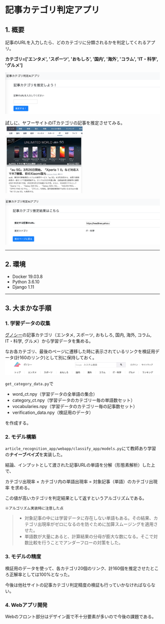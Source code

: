 # 記事カテゴリ判定アプリ

## 1. 概要
記事のURLを入力したら、どのカテゴリに分類されるかを判定してくれるアプリ。


**カテゴリ=['エンタメ', 'スポーツ', 'おもしろ', '国内', '海外', 'コラム', 'IT・科学', 'グルメ']**

![](./screenshot/1.png)
　　　　　　　　　　　　　
　　　　　　　　　　　　　

試しに、ヤフーサイトのITカテゴリの記事を推定させてみる。                     
<img src='./screenshot/2.png' width=50%>
　　　　　　　　　　　　　
　　　　　　　　　　　　　

![](./screenshot/3.png)

___
## 2. 環境
- Docker 19.03.8
- Python 3.6.10
- Django 1.11
___
## 3. 大まかな手順

### **1. 学習データの収集**
[グノシー](https://gunosy.com/)の記事カテゴリ（エンタメ, スポーツ, おもしろ, 国内, 海外, コラム, IT・科学, グルメ）から学習データを集める。

なお各カテゴリ、最後のページに遷移した時に表示されているリンクを検証用データ(計160のリンク)として別に保持しておく。
![](./screenshot/4.png)

`get_category_data.py`で
- word_ct.npy（学習データの全単語の集合）
- category_ct.npy（学習データのカテゴリー毎の単語数セット）
- vocabularies.npy（学習データのカテゴリー毎の記事数セット）
- verification_data.npy（検証用のデータ）

を作成する。

### **2. モデル構築**
`article_recognition_app/webapp/classify_app/models.py`にて教師あり学習の**ナイーブベイズ**を実装した。

結論、インプットとして渡された記事URLの単語を分解（形態素解析）した上で、

カテゴリ出現率 × カテゴリ内の単語出現率 = 対象記事（単語）のカテゴリ出現率
を求める。

この値が高いカテゴリを判定結果として返すというアルゴリズムである。

`※アルゴリズム実装時に注意した点`
>- 対象記事の中には学習データに存在しない単語もある。その結果、カテゴリ出現率がゼロになるのを防ぐために加算スムージングを適用させた。
>- 単語数が大量にあると、計算結果の分母が膨大な数になる。そこで対数比較を行うことでアンダーフローの対策をした。


### **3. モデルの精度**
検証用のデータを使って、各カテゴリ20個のリンク、計160個を推定させたところ正解率としては100%となった。

今後は他社サイトの記事カテゴリ判定精度の検証も行っていかなければならない。

### **4. Webアプリ開発**
Webのフロント部分はデザイン面で不十分要素が多いので今後の課題である。
